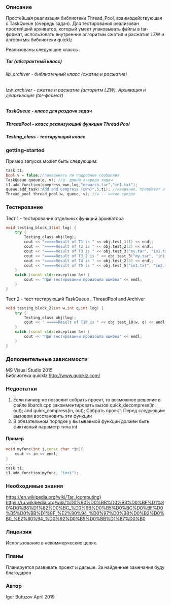 ### Описание ###
Простейшая реализация библиотеки Thread_Pool, взаимодействующая с TaskQueue (очередь задач). Для тестирования реализован простейший архиватор, который умеет упаковывать файлы в tar-формат, использовать внутренние алгоритмы сжатия и расжатия LZW и алгоритмы библиотеки quicklz <br />

Реализованы следующие классы:
##### Tar (абстрактный класс) #####
###### lib_archiver - библиотечный класс (сжатие и расжатие) ######
###### lzw_archiver - сжатие и расжатие (алгоритм LZW). Архивация и деархивация (tar-формат) ######
##### TaskQueue - класс для раздачи задач #####
##### ThreadPool - класс реализующий функции Thread Pool #####
##### Testing_class - тестирующий класс #####

### getting-started ###
Пример запуска может быть следующим:
``` cpp
task t1;
bool v = false;//показывать ли подробные сообщения
TaskQueue queue(q, v); //q- длина очереди задач
t1.add_function(compress_own,log,"newarch.tar","in1.txt");	
queue.add_task("Add and Compress (own)",5,t1); //название, приоритет и экземпляр структуры task
Thread_pool thread_pool(w, queue, v); //w -- число тредов
```

### Тестирование ###
Тест 1 - тестирование отдельных функций архиватора
``` cpp
void testing_block_1(int log) {
	try {
		Testing_class obj(log);
		cout << "=====Result of T1 is " << obj.test_1(1) << endl;
		cout << "=====Result of T2 is " << obj.test_2(2) << endl;
		cout << "=====Result of T3 is " << obj.test_3("my.tar", "in1.txt", "in2.txt", "2") << endl;//2 или 3 выбор алгоритма сжатия
		cout << "=====Result of T3_2 is " << obj.test_3("my.tar", "in1.txt", "in2.txt", "3") << endl;
		cout << "=====Result of T4 is " << obj.test_2(3) << endl;
		cout << "=====Result of T5 is " << obj.test_5("in1.txt", "in2.txt") << endl;
	}
	catch (const std::exception &e) {
		cout << "При тестировании произошла ошибка" << endl;
	}
}

```
Тест 2 - тест тестирующий TaskQueue , ThreadPool and Archiver
``` cpp
void testing_block_2(int w,int q,int log) {
	try {
		Testing_class obj(log);
		cout << " =====Result of T10 is " << obj.test_10(w, q) << endl;
	}
	catch (const std::exception &e) {
		cout << "При тестировании произошла ошибка" << endl;
	}
}

```

### Дополнительные зависимости ###

MS Visual Studio 2015 <br />
Библиотека quicklz http://www.quicklz.com/

### Недостатки ###
1. Если линкер не позволит собрать проект, то возможное решение в файле libarch.cpp закомментировать вызов quick_decompress(in, out); and quick_compress(in, out); Собрать проект. Перед следующим вызовом восстановить эти функции
2. В обязательном порядке у вызываемой функции должен быть фиктивный параметр типа int
#### Пример ####
```cpp
void myfunc(int i,const char *in){
	cout << in << endl;
}
...
task t1;
t1.add_function(myfunc, "text");	

```
### Необходимые знания ###
https://en.wikipedia.org/wiki/Tar_(computing) <br />
https://ru.wikipedia.org/wiki/%D0%90%D0%BB%D0%B3%D0%BE%D1%80%D0%B8%D1%82%D0%BC_%D0%9B%D0%B5%D0%BC%D0%BF%D0%B5%D0%BB%D1%8F_%E2%80%94_%D0%97%D0%B8%D0%B2%D0%B0_%E2%80%94_%D0%92%D0%B5%D0%BB%D1%87%D0%B0

### Лицензия ###
Использование в некоммерческих целях. 

### Планы ###
Планируется развивать проект и дальше. За найденные замечания буду благодарен

### Автор ###
Igor Butuzov April 2019
